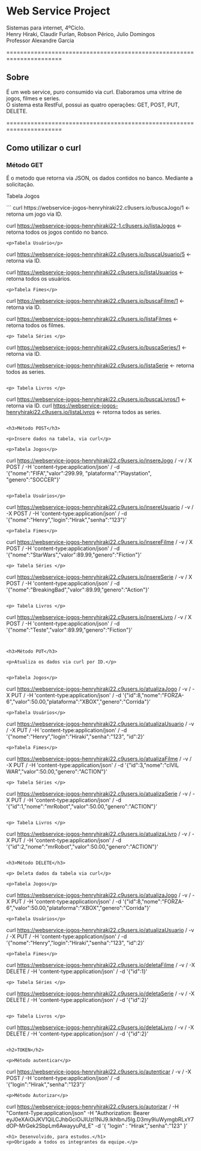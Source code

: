 <h1>Web Service Project</h1>

Sistemas para internet, 4ºCiclo. <br>
Henry Hiraki, Claudir Furlan, Robson Périco, Julio Domingos<br>
Professor Alexandre Garcia

======================================================================
<h2>Sobre</h2>
É um web service, puro consumido via curl. Elaboramos uma vitrine de jogos, filmes e series.<br>
O sistema esta RestFul, possui as quatro operações: GET, POST, PUT, DELETE.

======================================================================
<h2>Como utilizar o curl</h2>

<h3>Método GET</h3>

<p>É o metodo que retorna via JSON, os dados contidos no banco. Mediante a solicitação.</p>

<p>Tabela Jogos</p>
```
curl https://webservice-jogos-henryhiraki22.c9users.io/buscaJogo/1 <- retorna um jogo via ID.

curl https://webservice-jogos-henryhiraki22-1.c9users.io/listaJogos    <- retorna todos os jogos contido no banco.

```
<p>Tabela Usuário</p>

```
curl https://webservice-jogos-henryhiraki22.c9users.io/buscaUsuario/5 <- retorna via ID.

curl https://webservice-jogos-henryhiraki22.c9users.io/listaUsuarios <- retorna todos os usuários.

```
<p>Tabela Fimes</p>

```
curl https://webservice-jogos-henryhiraki22.c9users.io/buscaFilme/1 <- retorna via ID.

curl https://webservice-jogos-henryhiraki22.c9users.io/listaFilmes <- retorna todos os filmes.
```
<p> Tabela Séries </p>

```
curl https://webservice-jogos-henryhiraki22.c9users.io/buscaSeries/1 <- retorna via ID.

curl https://webservice-jogos-henryhiraki22.c9users.io/listaSerie <- retorna todos as series.

```

<p> Tabela Livros </p>
```
curl https://webservice-jogos-henryhiraki22.c9users.io/buscaLivros/1 <- retorna via ID.
curl https://webservice-jogos-henryhiraki22.c9users.io/listaLivros <- retorna todos as series.

```

<h3>Método POST</h3>

<p>Insere dados na tabela, via curl</p>

<p>Tabela Jogos</p>

```
curl https://webservice-jogos-henryhiraki22.c9users.io/insereJogo / -v / X POST / -H 'content-type:application/json' / -d '{"nome":"FIFA","valor":299.99, "plataforma":"Playstation", "genero":"SOCCER"}' 

```

<p>Tabela Usuários</p>
```
curl https://webservice-jogos-henryhiraki22.c9users.io/insereUsuario / -v / -X POST / -H 'content-type:application/json' / -d '{"nome":"Henry","login":"Hirak","senha":"123"}'

```
<p>Tabela Fimes</p>
```
curl https://webservice-jogos-henryhiraki22.c9users.io/insereFilme / -v / X POST / -H 'content-type:application/json' / -d '{"nome":"StarWars","valor":89.99,"genero":"Fiction"}'
```
<p> Tabela Séries </p>
```
curl https://webservice-jogos-henryhiraki22.c9users.io/insereSerie / -v / X POST / -H 'content-type:application/json' / -d '{"nome":"BreakingBad","valor":89.99,"genero":"Action"}'
```

<p> Tabela Livros </p>
```
curl https://webservice-jogos-henryhiraki22.c9users.io/insereLivro / -v / X POST / -H 'content-type:application/json' / -d '{"nome":"Teste","valor":89.99,"genero":"Fiction"}'

```


<h3>Método PUT</h3>

<p>Atualiza os dados via curl por ID.</p>


<p>Tabela Jogos</p>
```
curl https://webservice-jogos-henryhiraki22.c9users.io/atualizaJogo / -v / -X PUT / -H 'content-type:application/json' / -d '{"id":8,"nome":"FORZA-6","valor":50.00,"plataforma":"XBOX","genero":"Corrida"}'

```
<p>Tabela Usuários</p>
```
curl https://webservice-jogos-henryhiraki22.c9users.io/atualizaUsuario / -v / -X PUT / -H 'content-type:application/json' / -d '{"nome":"Henry","login":"Hiraki","senha":"123", "id":2}'
```
<p>Tabela Fimes</p>
```
curl https://webservice-jogos-henryhiraki22.c9users.io/atualizaFilme / -v / -X PUT / -H 'content-type:application/json' / -d '{"id":3,"nome":"cIVIL WAR","valor":50.00,"genero":"ACTION"}'
```
<p> Tabela Séries </p>
```
curl https://webservice-jogos-henryhiraki22.c9users.io/atualizaSerie / -v / -X PUT / -H 'content-type:application/json' / -d '{"id":1,"nome":"mrRobot","valor":50.00,"genero":"ACTION"}'

```

<p> Tabela Livros </p>
```
curl https://webservice-jogos-henryhiraki22.c9users.io/atualizaLivro / -v / -X PUT / -H 'content-type:application/json' / -d '{"id":2,"nome":"mrRobot","valor":50.00,"genero":"ACTION"}'

```

<h3>Método DELETE</h3>

<p> Deleta dados da tabela via curl</p>

<p>Tabela Jogos</p>
```
curl https://webservice-jogos-henryhiraki22.c9users.io/atualizaJogo / -v / -X PUT / -H 'content-type:application/json' / -d '{"id":8,"nome":"FORZA-6","valor":50.00,"plataforma":"XBOX","genero":"Corrida"}'

```
<p>Tabela Usuários</p>
```
curl https://webservice-jogos-henryhiraki22.c9users.io/atualizaUsuario / -v / -X PUT / -H 'content-type:application/json' / -d '{"nome":"Henry","login":"Hiraki","senha":"123", "id":2}'
```
<p>Tabela Fimes</p>
```
curl https://webservice-jogos-henryhiraki22.c9users.io/deletaFilme / -v / -X DELETE / -H 'content-type:application/json' / -d '{"id":1}'
```
<p> Tabela Séries </p>
```
curl https://webservice-jogos-henryhiraki22.c9users.io/deletaSerie / -v / -X DELETE / -H 'content-type:application/json' / -d '{"id":2}'
```

<p> Tabela Livros </p>
```

curl https://webservice-jogos-henryhiraki22.c9users.io/deletaLivro / -v / -X DELETE / -H 'content-type:application/json' / -d '{"id":2}'
```

<h2>TOKEN</h2>

<p>Método autenticar</p>

```
curl https://webservice-jogos-henryhiraki22.c9users.io/autenticar / -v / -X POST / -H 'content-type:application/json' / -d '{"login":"Hirak","senha":"123"}'

```
<p>Método Autorizar</p>
```
curl https://webservice-jogos-henryhiraki22.c9users.io/autorizar / -H "Content-Type:application/json" -H "Authorization: Bearer eyJ0eXAiOiJKV1QiLCJhbGciOiJIUzI1NiJ9.IkhlbnJ5Ig.D3my9luWymgbRLxY7dOP-MrGek2SbpLm6AwayyuPd_E" -d '{ "login" : "Hirak","senha":"123" }'

```
<h1> Desenvolvido, para estudos.</h1>
<p>Obrigado a todos os integrantes da equipe.</p>



